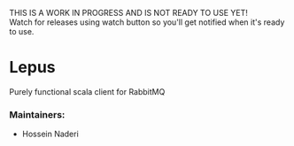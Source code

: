 THIS IS A WORK IN PROGRESS AND IS NOT READY TO USE YET!  
Watch for releases using watch button so you'll get notified when it's ready to use.

# Lepus

Purely functional scala client for RabbitMQ

### Maintainers:
- Hossein Naderi
